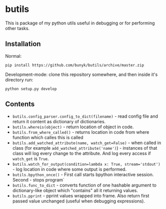 butils
======

This is package of my python utils useful in debugging or for performing other tasks.

Installation
------------

Normal:
```
pip install https://github.com/bunyk/butils/archive/master.zip
```

Development-mode: clone this repository somewhere, and then inside it's directory run:
```
python setup.py develop
```


Contents
--------

- `butils.config_parser.config_to_dict(filename)` - read config file and return it content as dictionary of dictionaries.
- `butils.whereis(object)` - return location of object in code. 
- `butils.from_where_called()` - returns location in code from where function which calles this is called
- `butils.add_watched_attribute(name, watch_get=False)` - when called in class (for example `add_watched_attribute('name')`) - instances of that class will log every change to the attribute. And log every access if `watch_get` is `True`.
- `butils.watch_for_output(condition=lambda x: True, stream='stdout')` - log location in code where some output is performed.
- `butils.bpython_once()` - First call starts bpython interactive session. Second - stops program`
- `butils.func_to_dict` - converts function of one hashable argument to dictionary-like object which "contains" all it returning values.
- `butils.pprint` - pprint values wrapped into frame. Also return first passed value unchanged (useful when debugging expressions).
